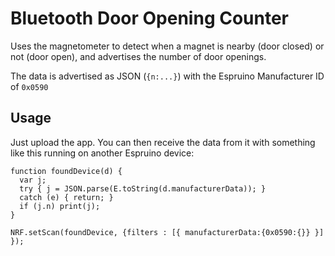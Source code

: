 # Bluetooth Door Opening Counter

Uses the magnetometer to detect when a magnet is nearby (door closed) or not (door open), and advertises the number of door openings.

The data is advertised as JSON (`{n:...}`) with the Espruino Manufacturer ID of `0x0590`

## Usage

Just upload the app. You can then receive the data from it with something like
this running on another Espruino device:

```JS
function foundDevice(d) {
  var j;
  try { j = JSON.parse(E.toString(d.manufacturerData)); }
  catch (e) { return; }
  if (j.n) print(j);
}

NRF.setScan(foundDevice, {filters : [{ manufacturerData:{0x0590:{}} }] });
```
